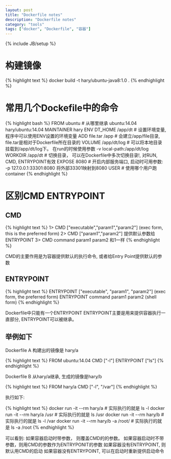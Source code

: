 ```yaml
---
layout: post
title: "Dockerfile notes"
description: "Dockerfile notes"
category: "tools"
tags: ["docker", "Dockerfile", "容器"]
---
```


{% include JB/setup %}


# 构建镜像

{% highlight text %} 
docker build -t hary/ubuntu-java8:1.0  .
{% endhighlight %} 

# 常用几个Dockefile中的命令

{% highlight bash %} 
FROM ubuntu            # 从哪里继承  ubuntu:14.04  hary/ubuntu:14.04
MAINTAINER hary 
ENV  DT_HOME  /app/dt  # 设置环境变量, 程序中可以使用ENV设置的环境变量
ADD  file.tar /app     # 会建立/app/file目录, file.tar是相对于Dockerfile所在目录的
VOLUME  /app/dt/log    # 可以将本地目录挂载到/app/dt/log下。 在run的时候使用参数 -v local-path:/app/dt/log
WORKDIR /app/dt        # 切换目录， 可以在Dockerfile中多次切换目录!, 对RUN, CMD, ENTRYPOINT有效
EXPOSE 8080            # 开启内部服务端口, 启动时可用参数:  -p 127.0.0.1:33301:8080 将外部33301映射到8080
USER                   # 使用哪个用户跑container
{% endhighlight %} 

# 区别CMD ENTRYPOINT

## CMD

{% highlight text %} 
1> CMD ["executable","param1","param2"] (exec form, this is the preferred form)
2> CMD ["param1","param2"]  提供默认参数给ENTRYPOINT
3> CMD command param1 param2 和1一样
{% endhighlight %} 

CMD的主要作用是为容器提供默认的执行命令, 或者给Entry Point提供默认的参数

## ENTRYPOINT

{% highlight text %} 
ENTRYPOINT ["executable", "param1", "param2"] (exec form, the preferred form)
ENTRYPOINT command param1 param2 (shell form)
{% endhighlight %} 

Dockerfile中只能有一个ENTRYPOINT
ENTRYPOINT主要是用来提供容器执行一直部分, ENTRYPOINT可以被继承。 

## 举例如下

Dockerfile A 构建出的镜像是 hary/a

{% highlight text %} 
FROM ubuntu:14.04
CMD ["-l"]
ENTRYPOINT ["ls"]
{% endhighlight %} 

Dockerfile B 从hary/a继承, 生成的镜像是hary/b

{% highlight text %} 
FROM hary/a
CMD ["-l", "/var"]
{% endhighlight %} 

执行如下:

{% highlight text %} 
docker run -it  --rm hary/a        # 实际执行的就是 ls -l
docker run -it  --rm hary/a  /usr  # 实际执行的就是 ls /usr
docker run -it  --rm hary/b        # 实际执行的就是 ls -l /var
docker run -it  --rm hary/b -a /root/  # 实际执行的就是 ls -a /root
{% endhighlight %} 

可以看到:
如果容器启动时带参数， 则覆盖CMD的的参数。
如果容器启动时不带参数，则用CMD的参数作为ENTRYPONIT的参数
如果容器没有ENTRYPOINT, 则默认用CMD的启动
如果容器没有ENTRYPOINT, 可以在启动时重新提供启动命令













